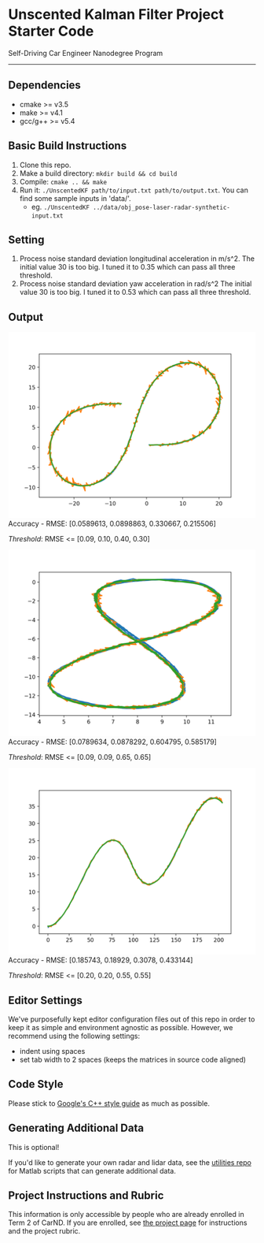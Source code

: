 # Unscented Kalman Filter Project Starter Code
Self-Driving Car Engineer Nanodegree Program

---

## Dependencies

* cmake >= v3.5
* make >= v4.1
* gcc/g++ >= v5.4

## Basic Build Instructions

1. Clone this repo.
2. Make a build directory: `mkdir build && cd build`
3. Compile: `cmake .. && make`
4. Run it: `./UnscentedKF path/to/input.txt path/to/output.txt`. You can find
   some sample inputs in 'data/'.
    - eg. `./UnscentedKF ../data/obj_pose-laser-radar-synthetic-input.txt`

## Setting
1.   Process noise standard deviation longitudinal acceleration in m/s^2.
The initial value 30 is too big. I tuned it to 0.35 which can pass all three threshold.
2.   Process noise standard deviation yaw acceleration in rad/s^2 
The initial value 30 is too big. I tuned it to 0.53 which can pass all three threshold.

## Output
![data obj_pose-laser-radar-synthetic-input.txt output](figure_1.png)
Accuracy - RMSE: [0.0589613, 0.0898863,  0.330667,  0.215506]

*Threshold*: RMSE <= [0.09, 0.10, 0.40, 0.30]

![data sample-laser-radar-measurement-data-1.txt ouput](figure_2.png)
Accuracy - RMSE: [0.0789634, 0.0878292, 0.604795, 0.585179]

*Threshold*: RMSE <= [0.09, 0.09, 0.65, 0.65]

![data sample-laser-radar-measurement-data-2.txt ouput](figure_3.png)
Accuracy - RMSE: [0.185743, 0.18929, 0.3078, 0.433144]

*Threshold*: RMSE <= [0.20, 0.20, 0.55, 0.55]

## Editor Settings

We've purposefully kept editor configuration files out of this repo in order to
keep it as simple and environment agnostic as possible. However, we recommend
using the following settings:

* indent using spaces
* set tab width to 2 spaces (keeps the matrices in source code aligned)

## Code Style

Please stick to [Google's C++ style guide](https://google.github.io/styleguide/cppguide.html) as much as possible.

## Generating Additional Data

This is optional!

If you'd like to generate your own radar and lidar data, see the
[utilities repo](https://github.com/udacity/CarND-Mercedes-SF-Utilities) for
Matlab scripts that can generate additional data.

## Project Instructions and Rubric

This information is only accessible by people who are already enrolled in Term 2
of CarND. If you are enrolled, see [the project page](https://classroom.udacity.com/nanodegrees/nd013/parts/40f38239-66b6-46ec-ae68-03afd8a601c8/modules/0949fca6-b379-42af-a919-ee50aa304e6a/lessons/c3eb3583-17b2-4d83-abf7-d852ae1b9fff/concepts/f437b8b0-f2d8-43b0-9662-72ac4e4029c1)
for instructions and the project rubric.
